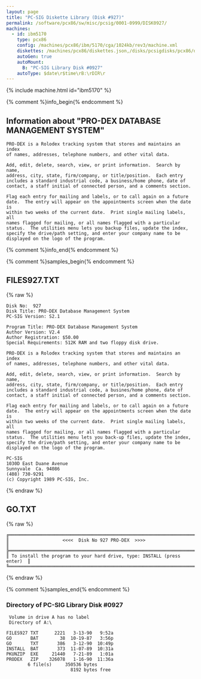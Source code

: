 ```yaml
---
layout: page
title: "PC-SIG Diskette Library (Disk #927)"
permalink: /software/pcx86/sw/misc/pcsig/0001-0999/DISK0927/
machines:
  - id: ibm5170
    type: pcx86
    config: /machines/pcx86/ibm/5170/cga/1024kb/rev3/machine.xml
    diskettes: /machines/pcx86/diskettes.json,/disks/pcsigdisks/pcx86/diskettes.json
    autoGen: true
    autoMount:
      B: "PC-SIG Library Disk #0927"
    autoType: $date\r$time\rB:\rDIR\r
---
```


{% include machine.html id="ibm5170" %}

{% comment %}info_begin{% endcomment %}

## Information about "PRO-DEX DATABASE MANAGEMENT SYSTEM"

    PRO-DEX is a Rolodex tracking system that stores and maintains an index
    of names, addresses, telephone numbers, and other vital data.
    
    Add, edit, delete, search, view, or print information.  Search by name,
    address, city, state, firm/company, or title/position.  Each entry
    includes a standard industrial code, a business/home phone, date of
    contact, a staff initial of connected person, and a comments section.
    
    Flag each entry for mailing and labels, or to call again on a future
    date.  The entry will appear on the appointments screen when the date is
    within two weeks of the current date.  Print single mailing labels, all
    names flagged for mailing, or all names flagged with a particular
    status.  The utilities menu lets you backup files, update the index,
    specify the drive/path setting, and enter your company name to be
    displayed on the logo of the program.
{% comment %}info_end{% endcomment %}

{% comment %}samples_begin{% endcomment %}

## FILES927.TXT

{% raw %}
```
Disk No:  927                                                           
Disk Title: PRO-DEX Database Management System                          
PC-SIG Version: S2.1                                                    
                                                                        
Program Title: PRO-DEX Database Management System                       
Author Version: V2.4                                                    
Author Registration: $50.00                                             
Special Requirements: 512K RAM and two floppy disk drive.               
                                                                        
PRO-DEX is a Rolodex tracking system that stores and maintains an index 
of names, addresses, telephone numbers, and other vital data.           
                                                                        
Add, edit, delete, search, view, or print information.  Search by name, 
address, city, state, firm/company, or title/position.  Each entry      
includes a standard industrial code, a busines/home phone, date of      
contact, a staff initial of connected person, and a comments section.   
                                                                        
Flag each entry for mailing and labels, or to call again on a future    
date.  The entry will appear on the appointments screen when the date is
within two weeks of the current date.  Print single mailing labels, all 
names flagged for mailing, or all names flagged with a particular       
status.  The utilities menu lets you back-up files, update the index,   
specify the drive/path setting, and enter your company name to be       
displayed on the logo of the program.                                   
                                                                        
PC-SIG                                                                  
1030D East Duane Avenue                                                 
Sunnyvale  Ca. 94086                                                    
(408) 730-9291                                                          
(c) Copyright 1989 PC-SIG, Inc.                                         
```
{% endraw %}

## GO.TXT

{% raw %}
```
╔═════════════════════════════════════════════════════════════════════════╗
║                    <<<<  Disk No 927 PRO-DEX  >>>>                      ║
╠═════════════════════════════════════════════════════════════════════════╣
║ To install the program to your hard drive, type: INSTALL (press enter)  ║
╚═════════════════════════════════════════════════════════════════════════╝
```
{% endraw %}

{% comment %}samples_end{% endcomment %}

### Directory of PC-SIG Library Disk #0927

     Volume in drive A has no label
     Directory of A:\

    FILES927 TXT      2221   3-13-90   9:52a
    GO       BAT        38  10-19-87   3:56p
    GO       TXT       386   3-12-90  10:49p
    INSTALL  BAT       373  11-07-89  10:31a
    PKUNZIP  EXE     21440   7-21-89   1:01a
    PRODEX   ZIP    326078   1-16-90  11:36a
            6 file(s)     350536 bytes
                            8192 bytes free
